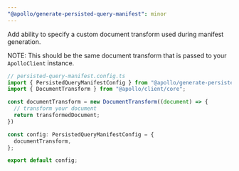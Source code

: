 ```yaml
---
"@apollo/generate-persisted-query-manifest": minor
---
```


Add ability to specify a custom document transform used during manifest generation.

NOTE: This should be the same document transform that is passed to your `ApolloClient` instance.

```ts
// persisted-query-manifest.config.ts
import { PersistedQueryManifestConfig } from "@apollo/generate-persisted-query-manifest";
import { DocumentTransform } from "@apollo/client/core";

const documentTransform = new DocumentTransform((document) => {
  // transform your document
  return transformedDocument;
})

const config: PersistedQueryManifestConfig = {
  documentTransform,
};

export default config;
```

